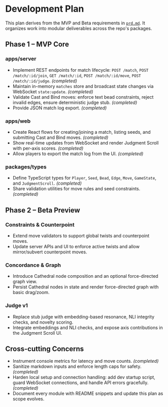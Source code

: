 # Development Plan

This plan derives from the MVP and Beta requirements in [`prd.md`](../prd.md). It organizes work into modular deliverables across the repo's packages.

## Phase 1 – MVP Core

### apps/server
- Implement REST endpoints for match lifecycle: `POST /match`, `POST /match/:id/join`, `GET /match/:id`, `POST /match/:id/move`, `POST /match/:id/judge`. *(completed)*
- Maintain in-memory `matches` store and broadcast state changes via WebSocket `state:update`. *(completed)*
- Validate Cast and Bind moves: enforce text bead constraints, reject invalid edges, ensure deterministic judge stub. *(completed)*
- Provide JSON match log export. *(completed)*

### apps/web
- Create React flows for creating/joining a match, listing seeds, and submitting Cast and Bind moves. *(completed)*
- Show real-time updates from WebSocket and render Judgment Scroll with per-axis scores. *(completed)*
- Allow players to export the match log from the UI. *(completed)*

### packages/types
- Define TypeScript types for `Player`, `Seed`, `Bead`, `Edge`, `Move`, `GameState`, and `JudgmentScroll`. *(completed)*
- Share validation utilities for move rules and seed constraints. *(completed)*

## Phase 2 – Beta Preview

### Constraints & Counterpoint
- Extend move validators to support global twists and counterpoint moves.
- Update server APIs and UI to enforce active twists and allow mirror/subvert counterpoint moves.

### Concordance & Graph
- Introduce Cathedral node composition and an optional force-directed graph view.
- Persist Cathedral nodes in state and render force-directed graph with basic drag/zoom.

### Judge v1
- Replace stub judge with embedding-based resonance, NLI integrity checks, and novelty scoring.
- Integrate embeddings and NLI checks, and expose axis contributions in the Judgment Scroll UI.

## Cross-cutting Concerns
- Instrument console metrics for latency and move counts. *(completed)*
- Sanitize markdown inputs and enforce length caps for safety. *(completed)*
- Harden local setup and connection handling: add dev startup script, guard WebSocket connections, and handle API errors gracefully. *(completed)*
- Document every module with README snippets and update this plan as scope evolves.

